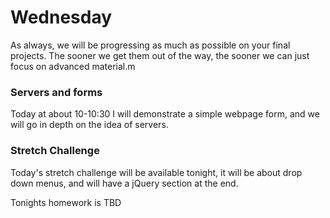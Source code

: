 # Wednesday

As always, we will be progressing as much as possible on your final projects. The sooner we get them out of the way, the sooner we can just focus on advanced material.m

### Servers and forms

Today at about 10-10:30 I will demonstrate a simple webpage form, and we will go in depth on the idea of servers.

### Stretch Challenge

Today's stretch challenge will be available tonight, it will be about drop down menus, and will have a jQuery section at the end.

Tonights homework is TBD
